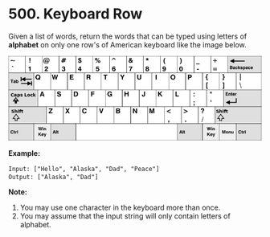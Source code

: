 # 500. Keyboard Row

Given a list of words, return the words that can be typed using letters of **alphabet** on only one row's of American keyboard like the image below.

![Keyboard](./images/keyboard.png)

**Example:**

```()
Input: ["Hello", "Alaska", "Dad", "Peace"]
Output: ["Alaska", "Dad"]
```

**Note:**

1. You may use one character in the keyboard more than once.
2. You may assume that the input string will only contain letters of alphabet.
